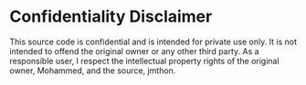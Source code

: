 # Confidentiality Disclaimer
This source code is confidential and is intended for private use only. It is not intended to offend the original owner or any other third party. As a responsible user, I respect the intellectual property rights of the original owner, Mohammed, and the source, jmthon.

 